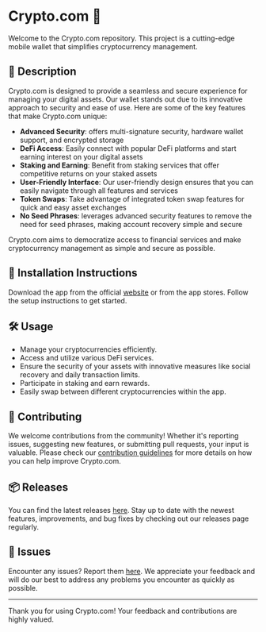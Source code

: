 
# Crypto.com 🚀

Welcome to the Crypto.com repository. This project is a cutting-edge mobile wallet that simplifies cryptocurrency management.

## 📜 Description

Crypto.com is designed to provide a seamless and secure experience for managing your digital assets. Our wallet stands out due to its innovative approach to security and ease of use. Here are some of the key features that make Crypto.com unique:

- **Advanced Security**: offers multi-signature security, hardware wallet support, and encrypted storage
- **DeFi Access**: Easily connect with popular DeFi platforms and start earning interest on your digital assets
- **Staking and Earning**: Benefit from staking services that offer competitive returns on your staked assets
- **User-Friendly Interface**: Our user-friendly design ensures that you can easily navigate through all features and services
- **Token Swaps**: Take advantage of integrated token swap features for quick and easy asset exchanges
- **No Seed Phrases**: leverages advanced security features to remove the need for seed phrases, making account recovery simple and secure

Crypto.com aims to democratize access to financial services and make cryptocurrency management as simple and secure as possible.

## 🚀 Installation Instructions

Download the app from the official [website](https://www.example.com) or from the app stores. Follow the setup instructions to get started.

## 🛠️ Usage

- Manage your cryptocurrencies efficiently.
- Access and utilize various DeFi services.
- Ensure the security of your assets with innovative measures like social recovery and daily transaction limits.
- Participate in staking and earn rewards.
- Easily swap between different cryptocurrencies within the app.

## 🤝 Contributing

We welcome contributions from the community! Whether it's reporting issues, suggesting new features, or submitting pull requests, your input is valuable. Please check our [contribution guidelines](../../contributing) for more details on how you can help improve Crypto.com.

## 📦 Releases

You can find the latest releases [here](../../releases). Stay up to date with the newest features, improvements, and bug fixes by checking out our releases page regularly.

## 🐛 Issues

Encounter any issues? Report them [here](../../issues). We appreciate your feedback and will do our best to address any problems you encounter as quickly as possible.

---

Thank you for using Crypto.com! Your feedback and contributions are highly valued.
